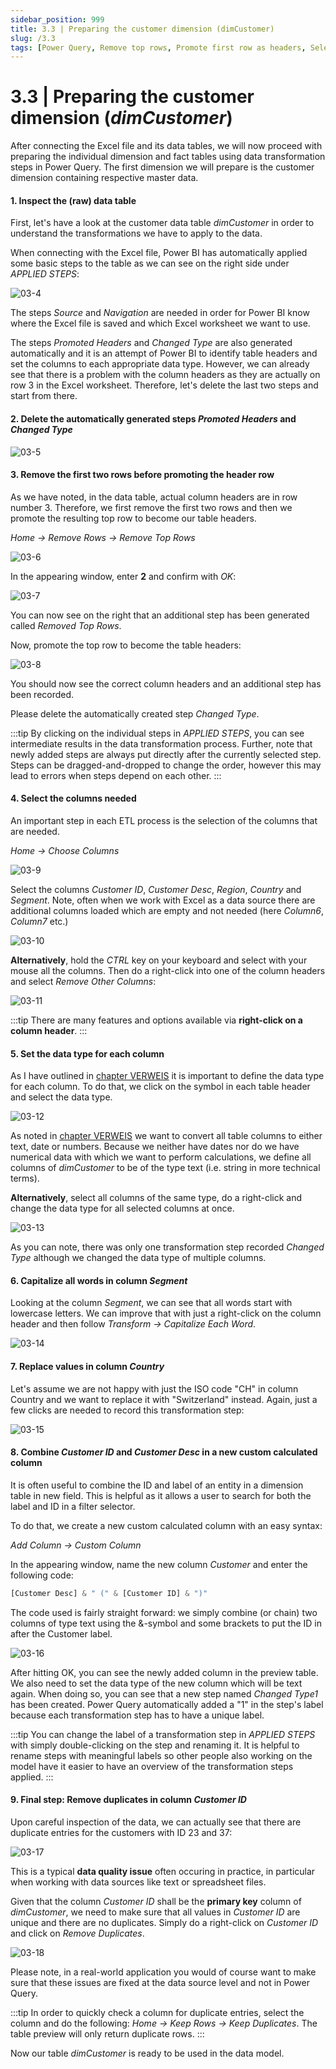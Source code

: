```yaml
---
sidebar_position: 999
title: 3.3 | Preparing the customer dimension (dimCustomer)
slug: /3.3
tags: [Power Query, Remove top rows, Promote first row as headers, Select columns, Data types, Replace values, Calculated column, Remove duplicates]
---
```


# 3.3 | Preparing the customer dimension (*dimCustomer*)

After connecting the Excel file and its data tables, we will now proceed with preparing the individual dimension and fact tables using data transformation steps in Power Query. The first dimension we will prepare is the customer dimension containing respective master data.

#### 1. Inspect the (raw) data table

First, let's have a look at the customer data table *dimCustomer* in order to understand the transformations we have to apply to the data.

When connecting with the Excel file, Power BI has automatically applied some basic steps to the table as we can see on the right side under *APPLIED STEPS*:

![03-4](/img/img_book_03-4.png)

The steps *Source* and *Navigation* are needed in order for Power BI know where the Excel file is saved and which Excel worksheet we want to use.

The steps *Promoted Headers* and *Changed Type* are also generated automatically and it is an attempt of Power BI to identify table headers and set the columns to each appropriate data type. However, we can already see that there is a problem with the column headers as they are actually on row 3 in the Excel worksheet. Therefore, let's delete the last two steps and start from there.

#### 2. Delete the automatically generated steps *Promoted Headers* and *Changed Type*

![03-5](/img/img_book_03-5.png)

#### 3. Remove the first two rows before promoting the header row

As we have noted, in the data table, actual column headers are in row number 3. Therefore, we first remove the first two rows and then we promote the resulting top row to become our table headers.

*Home → Remove Rows → Remove Top Rows*

![03-6](/img/img_book_03-6.png)

In the appearing window, enter **2** and confirm with *OK*:

![03-7](/img/img_book_03-7.png)

You can now see on the right that an additional step has been generated called *Removed Top Rows*.

Now, promote the top row to become the table headers:

![03-8](/img/img_book_03-8.png)

You should now see the correct column headers and an additional step has been recorded.

Please delete the automatically created step *Changed Type*.

:::tip
By clicking on the individual steps in *APPLIED STEPS*, you can see intermediate results in the data transformation process. Further, note that newly added steps are always put directly after the currently selected step. Steps can be dragged-and-dropped to change the order, however this may lead to errors when steps depend on each other.
:::

#### 4. Select the columns needed

An important step in each ETL process is the selection of the columns that are needed.

*Home → Choose Columns*

![03-9](/img/img_book_03-9.png)

Select the columns *Customer ID*, *Customer Desc*, *Region*, *Country* and *Segment*. Note, often when we work with Excel as a data source there are additional columns loaded which are empty and not needed (here *Column6*, *Column7* etc.)

![03-10](/img/img_book_03-10.png)

**Alternatively**, hold the *CTRL* key on your keyboard and select with your mouse all the columns. Then do a right-click into one of the column headers and select *Remove Other Columns*:

![03-11](/img/img_book_03-11.png)

:::tip
There are many features and options available via **right-click on a column header**.
:::

#### 5. Set the data type for each column

As I have outlined in [<ins>chapter VERWEIS</ins>](/01-book/01-chapter2/02-03-powerquery.md#223--using-the-right-data-types-for-table-columns) it is important to define the data type for each column. To do that, we click on the symbol in each table header and select the data type.

![03-12](/img/img_book_03-12.png)

As noted in [<ins>chapter VERWEIS</ins>](/01-book/01-chapter2/02-03-powerquery.md#223--using-the-right-data-types-for-table-columns) we want to convert all table columns to either text, date or numbers. Because we neither have dates nor do we have numerical data with which we want to perform calculations, we define all columns of *dimCustomer* to be of the type text (i.e. string in more technical terms).

**Alternatively**, select all columns of the same type, do a right-click and change the data type for all selected columns at once.

![03-13](/img/img_book_03-13.png)

As you can note, there was only one transformation step recorded *Changed Type* although we changed the data type of multiple columns.

#### 6. Capitalize all words in column *Segment*

Looking at the column *Segment*, we can see that all words start with lowercase letters. We can improve that with just a right-click on the column header and then follow *Transform → Capitalize Each Word*.

![03-14](/img/img_book_03-14.png)

#### 7. Replace values in column *Country*

Let's assume we are not happy with just the ISO code "CH" in column Country and we want to replace it with "Switzerland" instead. Again, just a few clicks are needed to record this transformation step:

![03-15](/img/img_book_03-15.png)

#### 8. Combine *Customer ID* and *Customer Desc* in a new custom calculated column

It is often useful to combine the ID and label of an entity in a dimension table in new field. This is helpful as it allows a user to search for both the label and ID in a filter selector.

To do that, we create a new custom calculated column with an easy syntax:

*Add Column → Custom Column*

In the appearing window, name the new column *Customer* and enter the following code:

```jsx title="New calculated column: Customer"
[Customer Desc] & " (" & [Customer ID] & ")"
```

The code used is fairly straight forward: we simply combine (or chain) two columns of type text using the &-symbol and some brackets to put the ID in after the Customer label.

![03-16](/img/img_book_03-16.png)

After hitting OK, you can see the newly added column in the preview table. We also need to set the data type of the new column which will be text again. When doing so, you can see that a new step named *Changed Type1* has been created. Power Query automatically added a "1" in the step's label because each transformation step has to have a unique label.

:::tip
You can change the label of a transformation step in *APPLIED STEPS* with simply double-clicking on the step and renaming it. It is helpful to rename steps with meaningful labels so other people also working on the model have it easier to have an overview of the transformation steps applied.
:::

#### 9. Final step: Remove duplicates in column *Customer ID*

Upon careful inspection of the data, we can actually see that there are duplicate entries for the customers with ID 23 and 37:

![03-17](/img/img_book_03-17.png)

This is a typical **data quality issue** often occuring in practice, in particular when working with data sources like text or spreadsheet files.

Given that the column *Customer ID* shall be the **primary key** column of *dimCustomer*, we need to make sure that all values in *Customer ID* are unique and there are no duplicates. Simply do a right-click on *Customer ID* and click on *Remove Duplicates*.

![03-18](/img/img_book_03-18.png)

Please note, in a real-world application you would of course want to make sure that these issues are fixed at the data source level and not in Power Query.

:::tip
In order to quickly check a column for duplicate entries, select the column and do the following: *Home → Keep Rows → Keep Duplicates*. The table preview will only return duplicate rows.
:::

Now our table *dimCustomer* is ready to be used in the data model.